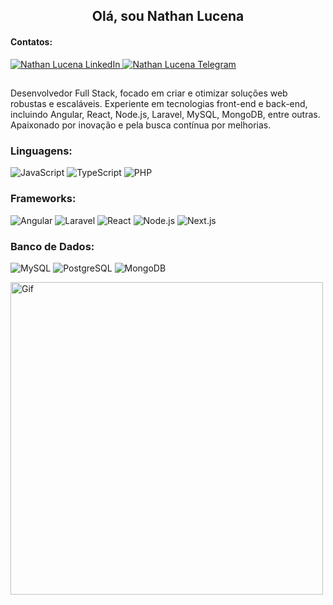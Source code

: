 <h2 align="center">Olá, sou Nathan Lucena</h2>

<h4 align="left">Contatos:</h4>
<a href="https://www.linkedin.com/in/nathan-l-8981b5161/" target="_blank" rel="noopener noreferrer">
  <img alt="Nathan Lucena LinkedIn" src="https://img.shields.io/badge/LinkedIn-0077B5?style=for-the-badge&logo=linkedin&logoColor=white" />
</a>
<a href="https://t.me/Natan89" target="_blank" rel="noopener noreferrer">
  <img alt="Nathan Lucena Telegram" src="https://img.shields.io/badge/Telegram-2CA5E0?style=for-the-badge&logo=telegram&logoColor=white" />
</a>

##

Desenvolvedor Full Stack, focado em criar e otimizar soluções web robustas e escaláveis. Experiente em tecnologias front-end e back-end, incluindo Angular, React, Node.js, Laravel, MySQL, MongoDB, entre outras. Apaixonado por inovação e pela busca contínua por melhorias.

<h3 align="left">Linguagens:</h3>
<p>
  <a><img alt="JavaScript" src="https://img.shields.io/badge/JavaScript-F7DF1E?style=for-the-badge&logo=javascript&logoColor=black" /></a>
  <a><img alt="TypeScript" src="https://img.shields.io/badge/TypeScript-007ACC?style=for-the-badge&logo=typescript&logoColor=white" /></a>
  <a><img alt="PHP" src="https://img.shields.io/badge/PHP-777BB4?style=for-the-badge&logo=php&logoColor=white" /></a>
</p>

<h3 align="left">Frameworks:</h3>
<p>
  <a><img alt="Angular" src="https://img.shields.io/badge/Angular-DD0031?style=for-the-badge&logo=angular&logoColor=white" /></a>
  <a><img alt="Laravel" src="https://img.shields.io/badge/Laravel-FF2D20?style=for-the-badge&logo=laravel&logoColor=white" /></a>
  <a><img alt="React" src="https://img.shields.io/badge/React-20232A?style=for-the-badge&logo=react&logoColor=61DAFB" /></a>
  <a><img alt="Node.js" src="https://img.shields.io/badge/Node.js-43853D?style=for-the-badge&logo=node-dot-js&logoColor=white" /></a>
  <a><img alt="Next.js" src="https://img.shields.io/badge/Next.js-000000?style=for-the-badge&logo=nextdotjs&logoColor=white" /></a>
</p>

<h3 align="left">Banco de Dados:</h3>
<p>
  <a><img alt="MySQL" src="https://img.shields.io/badge/MySQL-00000F?style=for-the-badge&logo=mysql&logoColor=white" /></a>
  <a><img alt="PostgreSQL" src="https://img.shields.io/badge/PostgreSQL-316192?style=for-the-badge&logo=postgresql&logoColor=white" /></a>
  <a><img alt="MongoDB" src="https://img.shields.io/badge/MongoDB-4EA94B?style=for-the-badge&logo=mongodb&logoColor=white" /></a>
</p>

<img alt="Gif" width="500px" src="https://27a7x92iyp7i4yd8b4bgzvnb-wpengine.netdna-ssl.com/wp-content/uploads/2017/06/api.gif" />
